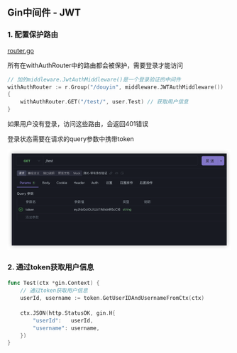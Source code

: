 ## Gin中间件 - JWT

### 1. 配置保护路由

[router.go](..%2Frouter%2Frouter.go)

所有在withAuthRouter中的路由都会被保护，需要登录才能访问

```go
// 加的middleware.JwtAuthMiddleware()是一个登录验证的中间件
withAuthRouter := r.Group("/douyin", middleware.JWTAuthMiddleware())
{
    withAuthRouter.GET("/test/", user.Test) // 获取用户信息
}
```

如果用户没有登录，访问这些路由，会返回401错误

登录状态需要在请求的query参数中携带token

![img_1.png](..%2F..%2Fimages%2Fimg_1.png)

### 2. 通过token获取用户信息

```go
func Test(ctx *gin.Context) {
	// 通过token获取用户信息
	userId, username := token.GetUserIDAndUsernameFromCtx(ctx)

	ctx.JSON(http.StatusOK, gin.H{
		"userId":   userId,
		"username": username,
	})
}
```